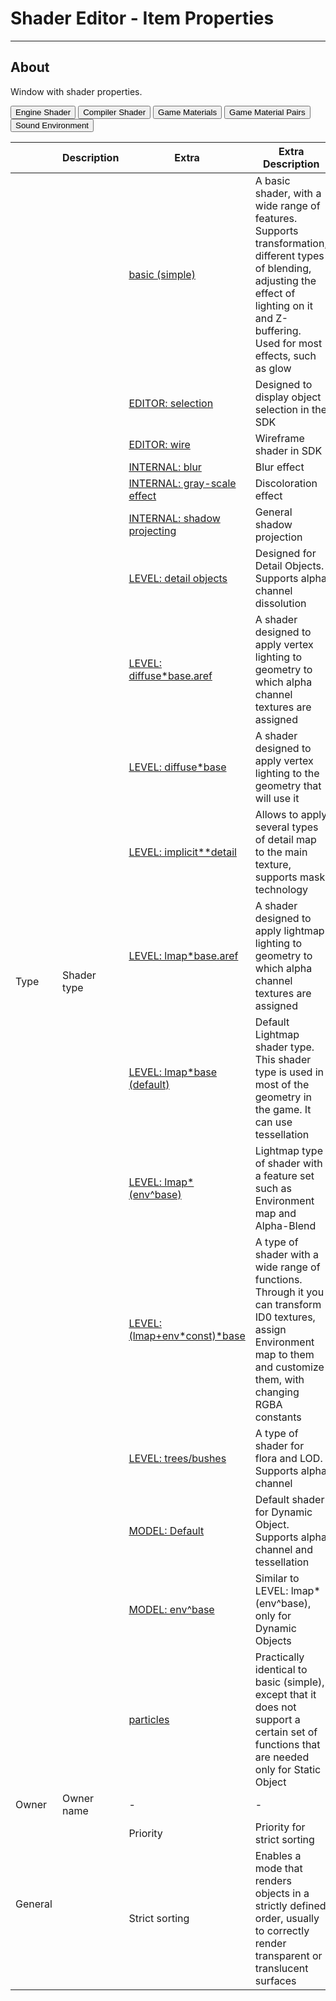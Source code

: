 # Shader Editor - Item Properties

___

## About

Window with shader properties.

<body>
  <div class="table-tabs">
    <div class="tab-buttons">
      <button class="tab-button active" onclick="openTable(event, 'EngineShader')">Engine Shader</button>
      <button class="tab-button" onclick="openTable(event, 'CompilerShader')">Compiler Shader</button>
      <button class="tab-button" onclick="openTable(event, 'GameMaterials')">Game Materials</button>
      <button class="tab-button" onclick="openTable(event, 'GameMaterialPairs')">Game Material Pairs</button>
      <button class="tab-button" onclick="openTable(event, 'SoundEnvironment')">Sound Environment</button>
    </div>
    <div id="EngineShader" class="tab-content" style="display: block;">
    <table><thead>
  <tr>
    <th></th>
    <th>Description</th>
    <th>Extra</th>
    <th>Extra Description</th>
  </tr></thead>
<tbody>
  <tr>
    <td rowspan="18">Type</td>
    <td rowspan="18">Shader type</td>
    <td><a href="../shader-types/basic-simple.md">basic (simple)</a></td>
    <td>A basic shader, with a wide range of features. Supports transformation, different types of blending, adjusting the effect of lighting on it and Z-buffering. Used for most effects, such as glow</td>
  </tr>
  <tr>
    <td><a href="../shader-types/editor-selection.md">EDITOR: selection</a></td>
    <td>Designed to display object selection in the SDK</td>
  </tr>
  <tr>
    <td><a href="../shader-types/editor-wire.md">EDITOR: wire</a></td>
    <td>Wireframe shader in SDK</td>
  </tr>
  <tr>
    <td><a href="../shader-types/internal-blur.md">INTERNAL: blur</a></td>
    <td>Blur effect</td>
  </tr>
  <tr>
    <td><a href="../shader-types/internal-gray-scale-effect.md">INTERNAL: gray-scale effect</a></td>
    <td>Discoloration effect</td>
  </tr>
  <tr>
    <td><a href="../shader-types/internal-shadow-projecting.md">INTERNAL: shadow projecting</a></td>
    <td>General shadow projection</td>
  </tr>
  <tr>
    <td><a href="../shader-types/level-detail-objects.md">LEVEL: detail objects</a></td>
    <td>Designed for Detail Objects. Supports alpha channel dissolution</td>
  </tr>
  <tr>
    <td><a href="../shader-types/level-diffuse-base-aref.md">LEVEL: diffuse*base.aref</a></td>
    <td>A shader designed to apply vertex lighting to geometry to which alpha channel textures are assigned</td>
  </tr>
  <tr>
    <td><a href="../shader-types/level-diffuse-base.md">LEVEL: diffuse*base</a></td>
    <td>A shader designed to apply vertex lighting to the geometry that will use it</td>
  </tr>
  <tr>
    <td><a href="../shader-types/level-implicit-detail.md">LEVEL: implicit**detail</a></td>
    <td>Allows to apply several types of detail map to the main texture, supports mask technology</td>
  </tr>
  <tr>
    <td><a href="../shader-types/level-lmap-base-aref.md">LEVEL: lmap*base.aref</a></td>
    <td>A shader designed to apply lightmap lighting to geometry to which alpha channel textures are assigned</td>
  </tr>
  <tr>
    <td><a href="../shader-types/level-lmap-base-default.md">LEVEL: lmap*base (default)</a></td>
    <td>Default Lightmap shader type. This shader type is used in most of the geometry in the game. It can use tessellation</td>
  </tr>
  <tr>
    <td><a href="../shader-types/level-lmap-env-base.md">LEVEL: lmap*(env^base)</a></td>
    <td>Lightmap type of shader with a feature set such as Environment map and Alpha-Blend</td>
  </tr>
  <tr>
    <td><a href="../shader-types/level-lmap-env-const-base.md">LEVEL: (lmap+env*const)*base</a></td>
    <td>A type of shader with a wide range of functions. Through it you can transform ID0 textures, assign Environment map to them and customize them, with changing RGBA constants</td>
  </tr>
  <tr>
    <td><a href="../shader-types/level-trees-bushes.md">LEVEL: trees/bushes</a></td>
    <td>A type of shader for flora and LOD.  Supports alpha channel</td>
  </tr>
  <tr>
    <td><a href="../shader-types/model-default.md">MODEL: Default</a></td>
    <td>Default shader for Dynamic Object. Supports alpha channel and tessellation</td>
  </tr>
  <tr>
    <td><a href="../shader-types/model-env-base.md">MODEL: env^base</a></td>
    <td>Similar to LEVEL: lmap*(env^base), only for Dynamic Objects</td>
  </tr>
  <tr>
    <td><a href="../shader-types/particles.md">particles</a></td>
    <td>Practically identical to basic (simple), except that it does not support a certain set of functions that are needed only for Static Object</td>
  </tr>
  <tr>
    <td>Owner</td>
    <td>Owner name</td>
    <td>-</td>
    <td>-</td>
  </tr>
  <tr>
    <td rowspan="2">General</td>
    <td rowspan="2"></td>
    <td>Priority</td>
    <td>Priority for strict sorting</td>
  </tr>
  <tr>
    <td>Strict sorting</td>
    <td>Enables a mode that renders objects in a strictly defined order, usually to correctly render transparent or translucent surfaces</td>
  </tr>
</tbody></table>
    </div>
    <div id="CompilerShader" class="tab-content" style="display: none;">
    <table><thead>
  <tr>
    <th></th>
    <th>Description</th>
    <th>Extra</th>
    <th>Extra Description</th>
  </tr></thead>
<tbody>
  <tr>
    <td>Translucency</td>
    <td>Transparency level for vertices</td>
    <td>-</td>
    <td>-</td>
  </tr>
  <tr>
    <td>Ambient</td>
    <td>Base ambient light for vertices</td>
    <td>-</td>
    <td>-</td>
  </tr>
  <tr>
    <td>LM density</td>
    <td>Density (quality) of the lightmap for the surface</td>
    <td>-</td>
    <td>-</td>
  </tr>
  <tr>
    <td rowspan="5">Flags</td>
    <td rowspan="5"></td>
    <td>Collision</td>
    <td>Enable collision for object with this shader</td>
  </tr>
  <tr>
    <td>Rendering</td>
    <td>Enable rendering for object with this shader</td>
  </tr>
  <tr>
    <td>OptimizeUV</td>
    <td>?</td>
  </tr>
  <tr>
    <td>Vertex light</td>
    <td>Will use Vertex Lighting instead lightmap</td>
  </tr>
  <tr>
    <td>Cast shadow</td>
    <td>Enable shadow casting for object with this shader</td>
  </tr>
</tbody>
</table>
    </div>
    <div id="GameMaterials" class="tab-content" style="display: none;">
    <table><thead>
  <tr>
    <th></th>
    <th>Description</th>
    <th>Extra</th>
    <th>Extra Description</th>
  </tr></thead>
<tbody>
  <tr>
    <td>Desc</td>
    <td>Material description</td>
    <td>-</td>
    <td>-</td>
  </tr>
  <tr>
    <td rowspan="12">Flags</td>
    <td rowspan="12"></td>
    <td>Dynamic</td>
    <td>Using material for a Dynamic Object</td>
  </tr>
  <tr>
    <td>Passable</td>
    <td>Allows the material to be passable</td>
  </tr>
  <tr>
    <td>Breakable</td>
    <td>Allows the material to be breakable. Only for Dynamic Object.</td>
  </tr>
  <tr>
    <td>Bounceable</td>
    <td>Allows the material to be bounceable</td>
  </tr>
  <tr>
    <td>Skidmark</td>
    <td></td>
  </tr>
  <tr>
    <td>Bloodmark</td>
    <td>Enables the possibility of blood marks appearing on this material</td>
  </tr>
  <tr>
    <td>Climable</td>
    <td>Allows climbing on this material</td>
  </tr>
  <tr>
    <td>Liquid</td>
    <td>Flags the material as a liquid (?)</td>
  </tr>
  <tr>
    <td>Suppress Shadows</td>
    <td>Disables shadows for material</td>
  </tr>
  <tr>
    <td>Suppress Wallmarks</td>
    <td>Disables wallamarks for material</td>
  </tr>
  <tr>
    <td>Actor Obstacle</td>
    <td>Forcing collision inclusion (?)</td>
  </tr>
  <tr>
    <td>Bullet No Ricoshet</td>
    <td>Disabling the recochet from the material</td>
  </tr>
  <tr>
    <td rowspan="5">Physics</td>
    <td rowspan="5"></td>
    <td>Friction</td>
    <td>Friction coefficient</td>
  </tr>
  <tr>
    <td>Damping</td>
    <td>Softness coefficient of the material (collision energy loss)</td>
  </tr>
  <tr>
    <td>Spring</td>
    <td>Material stiffness coefficient (spring stiffness)</td>
  </tr>
  <tr>
    <td>Bounce start vel</td>
    <td></td>
  </tr>
  <tr>
    <td>Bouncing</td>
    <td>Bounce coefficient</td>
  </tr>
  <tr>
    <td rowspan="8">Factors</td>
    <td rowspan="8"></td>
    <td>Bounce Damage</td>
    <td></td>
  </tr>
  <tr>
    <td>Injurious</td>
    <td>Speed of wound on touch (?)</td>
  </tr>
  <tr>
    <td>Shooting (1-went through)</td>
    <td>Resistance to penetration factor</td>
  </tr>
  <tr>
    <td>Shooting MP (1-went through)</td>
    <td>Resistance to penetration factor for Multiplayer</td>
  </tr>
  <tr>
    <td>Transparency (1-full transp)</td>
    <td>Determining object visibility through materials to calculate NPC visibility</td>
  </tr>
  <tr>
    <td>Sound occlusion (1-full hear)</td>
    <td>Sound occlusion factor</td>
  </tr>
  <tr>
    <td>Flotation (1-full passable)</td>
    <td>Flotation factor</td>
  </tr>
  <tr>
    <td>Density Factor</td>
    <td>Density factor</td>
  </tr>
</tbody></table>
    </div>
    <div id="GameMaterialPairs" class="tab-content" style="display: none;">
    <table><thead>
  <tr>
    <th></th>
    <th>Description</th>
  </tr></thead>
<tbody>
  <tr>
    <td>Command</td>
    <td></td>
  </tr>
  <tr>
    <td>Parent</td>
    <td></td>
  </tr>
  <tr>
    <td>Breaking Sounds</td>
    <td></td>
  </tr>
  <tr>
    <td>Step Sounds</td>
    <td></td>
  </tr>
  <tr>
    <td>Collide Sounds</td>
    <td></td>
  </tr>
  <tr>
    <td>Collide Particles</td>
    <td></td>
  </tr>
  <tr>
    <td>Collide Marks</td>
    <td></td>
  </tr>
</tbody>
</table>
    </div>
    <div id="SoundEnvironment" class="tab-content" style="display: none;">
    <table><thead>
  <tr>
    <th></th>
    <th></th>
    <th>Description</th>
    <th>Extra</th>
    <th>Extra Description</th>
  </tr></thead>
<tbody>
  <tr>
    <td rowspan="5">Environment</td>
    <td rowspan="2">Set</td>
    <td rowspan="2"></td>
    <td>Identity</td>
    <td>Sets the parameters to the parameters from Identity</td>
  </tr>
  <tr>
    <td>Reset</td>
    <td>Resets parameters</td>
  </tr>
  <tr>
    <td>Preset</td>
    <td></td>
    <td>-</td>
    <td>-</td>
  </tr>
  <tr>
    <td>Size</td>
    <td>This setting sets the perceived size of the audio environment. The larger the number, the larger and wider the environmental space will "sound"</td>
    <td>-</td>
    <td>-</td>
  </tr>
  <tr>
    <td>Diffusion</td>
    <td>Controls the master density of audio reflections and reverberations, i.e. how thick the reverb and echo effects will be</td>
    <td>-</td>
    <td>-</td>
  </tr>
  <tr>
    <td rowspan="2">Room</td>
    <td>Room</td>
    <td>This controls the initial volume level and amount of reverb and echo effects; "0" equates to full effects, while "-10000" equates to no effects</td>
    <td>-</td>
    <td>-</td>
  </tr>
  <tr>
    <td>RoomHF</td>
    <td>Sets the high frequency attenuation via a low-pass filter for Room setting and audio reflection; "0" equates to no low-pass filter, while "-10000" equates to no sound reflected</td>
    <td>-</td>
    <td></td>
  </tr>
  <tr>
    <td rowspan="2">Distance Effects</td>
    <td>RoomRolloffFactor</td>
    <td>This setting attenuates reflected sound based on how far from the audio source the player is; the higher the value, the more a sound will decay the greater the player's distance from the source of the audio</td>
    <td>-</td>
    <td>-</td>
  </tr>
  <tr>
    <td>AirAbsorptionHF</td>
    <td>This setting attenuates high frequencies based on the distance between the player and the audio source, but simulates a denser environment. The higher the value, the less absorbent the environment is (e.g. a low value would mimic thick fog, a high value would mimic a dry desert or tundra)</td>
    <td>-</td>
    <td>-</td>
  </tr>
  <tr>
    <td rowspan="2">Reflections</td>
    <td>Reflections</td>
    <td>This sets the amount of initial echoes dependant upon the Room setting. "1000" equates to maximum initial reflections, while "-10000" equates to no initial reflections</td>
    <td>-</td>
    <td>-</td>
  </tr>
  <tr>
    <td>ReflectionsDelay</td>
    <td>Sets the amount of time (in milliseconds) from the initial perception of the audio source, to the first percieved echo. The higher the value, the longer the amount of time between first hearing a sound, and hearing any echoes of that sound</td>
    <td>-</td>
    <td>-</td>
  </tr>
  <tr>
    <td rowspan="2">Reverb</td>
    <td>Reverb</td>
    <td>This setting controls the amount of late reverberations dependant upon the Room setting. "2000" equates to maximum late reverberations, while "-10000" equates to no late reverberations</td>
    <td>-</td>
    <td>-</td>
  </tr>
  <tr>
    <td>ReverbDelay</td>
    <td>This sets the length of time (in milliseconds) from the initial perception of audio reflections, to the first percieved reverberation. The higher the value, the longer the amount of time between the first echo and it's resounding reverberation</td>
    <td>-</td>
    <td>-</td>
  </tr>
  <tr>
    <td rowspan="2">Decay</td>
    <td>DecayTime</td>
    <td>Controls the decay time of the audio reverberation; how quickly the reverberation fades away. The smaller the value, the quicker reverberations fade out, and the smaller the percieved room size is; the higher the value, the longer it takes for reverberations to fade out</td>
    <td>-</td>
    <td>-</td>
  </tr>
  <tr>
    <td>DecayHFRatio</td>
    <td>Sets the ratio of high frequency reverberation decay relative to actual reverberation decay time. The higher the value, the brighter the high frequency reverberation decay; the lower the value, the more dull the high frequency reverberation</td>
    <td>-</td>
    <td>-</td>
  </tr>
</tbody></table>
    </div>
  </div>
</body>
